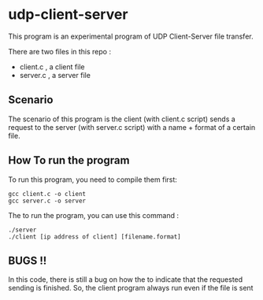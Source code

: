# udp-client-server
This program is an experimental program of UDP Client-Server file transfer.

There are two files in this repo :
* client.c , a client file
* server.c , a server file

## Scenario
The scenario of this program is the client (with client.c script) sends a request to the server (with server.c script) with a name + format of a certain file.

## How To run the program
To run this program, you need to compile them first:
```
gcc client.c -o client
gcc server.c -o server
```
The to run the program, you can use this command :
```
./server
./client [ip address of client] [filename.format]
```

## BUGS !!
In this code, there is still a bug on how the to indicate that the requested sending is finished.
So, the client program always run even if the file is sent
